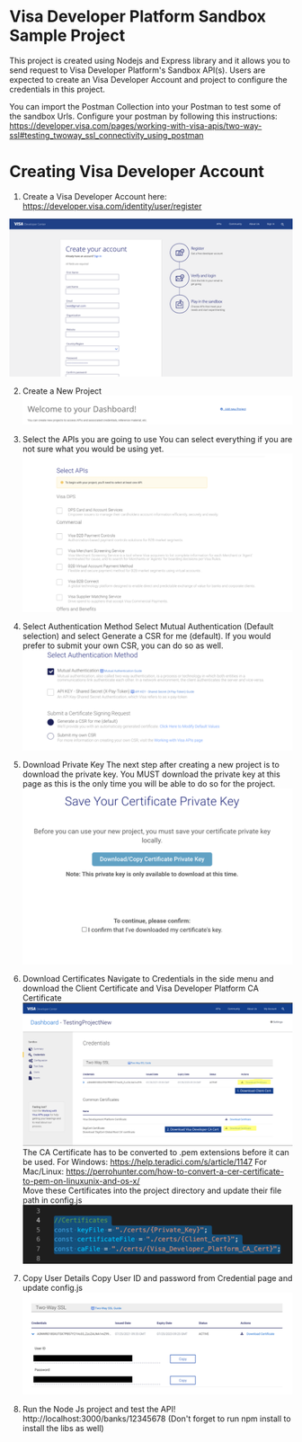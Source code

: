 # Visa Developer Platform Sandbox Sample Project
This project is created using Nodejs and Express library and it allows you to send request to Visa Developer Platform's Sandbox API(s). Users are expected to create an Visa Developer Account and project to configure the credentials in this project. 

You can import the Postman Collection into your Postman to test some of the sandbox Urls. Configure your postman by following this instructions: https://developer.visa.com/pages/working-with-visa-apis/two-way-ssl#testing_twoway_ssl_connectivity_using_postman 

# Creating Visa Developer Account
1. Create a Visa Developer Account here:
https://developer.visa.com/identity/user/register

![Visa Developer Platform Signin Page](assets/registerAcc.png)
    
2. Create a New Project
![Create New Project Screen](assets/newProj.png)

3. Select the APIs you are going to use
You can select everything if you are not sure what you would be using yet.
![Select APIs](assets/selectApis.png)

4. Select Authentication Method
Select Mutual Authentication (Default selection) and select Generate a CSR for me (default). If you would prefer to submit your own CSR, you can do so as well.
![Select Authentication method and Generate a CSR](assets/selectAuthMethod.png)

5. Download Private Key
The next step after creating a new project is to download the private key. You MUST download the private key at this page as this is the only time you will be able to do so for the project.
![Download private key](assets/downloadPrivateKey.png)

6. Download Certificates
Navigate to Credentials in the side menu and download the Client Certificate and Visa Developer Platform CA Certificate
![Download Certs](assets/downloadCerts.png)
The CA Certificate has to be converted to .pem extensions before it can be used. For Windows: https://help.teradici.com/s/article/1147 For Mac/Linux: https://perrohunter.com/how-to-convert-a-cer-certificate-to-pem-on-linuxunix-and-os-x/  
Move these Certificates into the project directory and update their file path in config.js 
![Cert Path](assets/certPath.png)

7. Copy User Details
Copy User ID and password from Credential page and update config.js
![Copy Credentials](assets/copyUserAuthDetails.png)

8. Run the Node Js project and test the API!
http://localhost:3000/banks/12345678 (Don't forget to run npm install to install the libs as well)